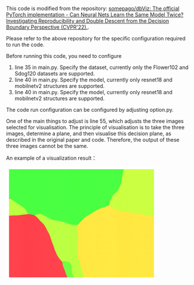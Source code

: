 This code is modified from the repository: [somepago/dbViz: The official PyTorch implementation - Can Neural Nets Learn the Same Model Twice? Investigating Reproducibility and Double Descent from the Decision Boundary Perspective (CVPR'22).](https://github.com/somepago/dbViz).

Please refer to the above repository for the specific configuration required to run the code.

Before running this code, you need to configure

1. line 35 in main.py. Specify the dataset, currently only the Flower102 and Sdog120 datasets are supported.
2. line 40 in main.py. Specify the model, currently only resnet18 and mobilnetv2 structures are supported.
3. line 40 in main.py. Specify the model, currently only resnet18 and mobilnetv2 structures are supported.

The code run configuration can be configured by adjusting option.py.

One of the main things to adjust is line 55, which adjusts the three images selected for visualisation. The principle of visualisation is to take the three images, determine a plane, and then visualise this decision plane, as described in the original paper and code. Therefore, the output of these three images cannot be the same.

An example of a visualization result：

<img src="example.png" alt="Flower_prune5" style="zoom:80%;" />
